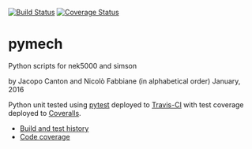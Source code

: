 [![Build Status](https://travis-ci.org/jcanton/pymech.svg?branch=master)](https://travis-ci.org/jcanton/pymech/builds)
[![Coverage Status](https://coveralls.io/repos/github/jcanton/pymech/badge.svg?branch=master)](https://coveralls.io/github/jcanton/pymech?branch=master)


# pymech

Python scripts for nek5000 and simson

by Jacopo Canton and Nicolò Fabbiane (in alphabetical order)
January, 2016

Python unit tested using [pytest](http://pytest.org) deployed to
[Travis-CI](https://travis-ci.org/jcanton/pymech/builds) with test coverage
deployed to [Coveralls](https://coveralls.io/r/jcanton/pymech).

- [Build and test history](https://travis-ci.org/jcanton/pymech/builds)
- [Code coverage](https://coveralls.io/r/jcanton/pymech)
